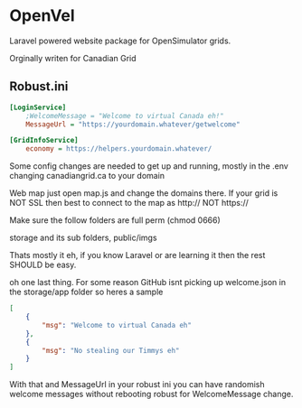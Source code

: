 # OpenVel
Laravel powered website package for OpenSimulator grids.

Orginally writen for Canadian Grid

## Robust.ini
```ini
[LoginService]
	;WelcomeMessage = "Welcome to virtual Canada eh!"
    MessageUrl = "https://yourdomain.whatever/getwelcome"

[GridInfoService]
	economy = https://helpers.yourdomain.whatever/
```

Some config changes are needed to get up and running, 
mostly in the .env changing canadiangrid.ca to your domain

Web map just open map.js and change the domains there.
If your grid is NOT SSL then best to connect to the map as http:// NOT https://

Make sure the follow folders are full perm (chmod 0666)

storage and its sub folders, public/imgs

Thats mostly it eh, if you know Laravel or are learning it then the rest SHOULD be easy.

oh one last thing. For some reason GitHub isnt picking up welcome.json in the storage/app folder so heres a sample
```json
[
	{
		"msg": "Welcome to virtual Canada eh"
	},
	{
		"msg": "No stealing our Timmys eh"
	}
]
```
With that and MessageUrl in your robust ini you can have randomish welcome messages without rebooting robust for WelcomeMessage change.
